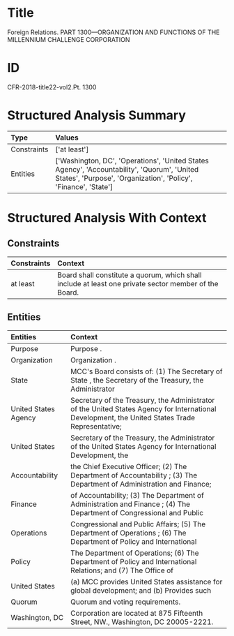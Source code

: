 # Title

 Foreign Relations. PART 1300—ORGANIZATION AND FUNCTIONS OF THE MILLENNIUM CHALLENGE CORPORATION


# ID

 CFR-2018-title22-vol2.Pt. 1300


# Structured Analysis Summary

| Type        | Values                                                                                                                                                         |
|:------------|:---------------------------------------------------------------------------------------------------------------------------------------------------------------|
| Constraints | ['at least']                                                                                                                                                   |
| Entities    | ['Washington, DC', 'Operations', 'United States Agency', 'Accountability', 'Quorum', 'United States', 'Purpose', 'Organization', 'Policy', 'Finance', 'State'] |


# Structured Analysis With Context

 


## Constraints

| Constraints   | Context                                                                                                |
|:--------------|:-------------------------------------------------------------------------------------------------------|
| at least      | Board shall constitute a quorum, which shall include at least  one private sector member of the Board. |


## Entities

| Entities             | Context                                                                                                                                         |
|:---------------------|:------------------------------------------------------------------------------------------------------------------------------------------------|
| Purpose              | Purpose .                                                                                                                                       |
| Organization         | Organization .                                                                                                                                  |
| State                | MCC's Board consists of: (1) The Secretary of State , the Secretary of the Treasury, the Administrator                                          |
| United States Agency | Secretary of the Treasury, the Administrator of the United States Agency for International Development, the United States Trade Representative; |
| United States        | Secretary of the Treasury, the Administrator of the United States  Agency for International Development, the                                    |
| Accountability       | the Chief Executive Officer; (2) The Department of Accountability ; (3) The Department of Administration and Finance;                           |
| Finance              | of Accountability; (3) The Department of Administration and Finance ; (4) The Department of Congressional and Public                            |
| Operations           | Congressional and Public Affairs; (5) The Department of Operations ; (6) The Department of Policy and International                             |
| Policy               | The Department of Operations; (6) The Department of Policy and International Relations; and (7) The Office of                                   |
| United States        | (a) MCC provides  United States assistance for global development; and (b) Provides such                                                        |
| Quorum               | Quorum  and voting requirements.                                                                                                                |
| Washington, DC       | Corporation are located at 875 Fifteenth Street, NW., Washington, DC  20005-2221.                                                               |


